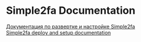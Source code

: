 # Simple2fa Documentation

[Документация по развертке и настройке Simple2fa](RU/deploy.md)\
[Simple2fa deploy and setup documentation](EN/deploy.md)
